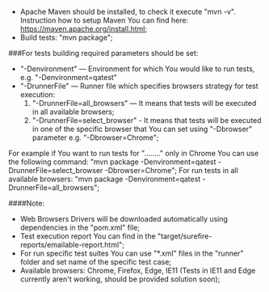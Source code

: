 - Apache Maven should be installed, to check it execute "mvn -v". 
  Instruction how to setup Maven You can find here: https://maven.apache.org/install.html;
- Build tests: "mvn package";

###For tests building required parameters should be set:

- "-Denvironment" — Environment for which You would like to run tests, e.g. "-Denvironment=qatest"
- "-DrunnerFile" — Runner file which specifies browsers strategy for test execution:
    1. "-DrunnerFile=all_browsers" — It means that tests will be executed in all available browsers;
    2. "-DrunnerFile=select_browser" - It means that tests will be executed in one of the specific browser
    that You can set using "-Dbrowser" parameter e.g. "-Dbrowser=Chrome";
    
For example if You want to run tests for "........" only in Chrome You can use the following command: 
"mvn package -Denvironment=qatest -DrunnerFile=select_browser -Dbrowser=Chrome";
For run tests in all available browsers: "mvn package -Denvironment=qatest -DrunnerFile=all_browsers";

####Note:

- Web Browsers Drivers will be downloaded automatically using dependencies in the "pom.xml" file;
- Test execution report You can find in the "target/surefire-reports/emailable-report.html";
- For run specific test suites You can use "*.xml" files in the "runner" folder and set name of the specific test case;
- Available browsers: Chrome, Firefox, Edge, IE11 (Tests in IE11 and Edge currently aren't working, should be provided solution soon);